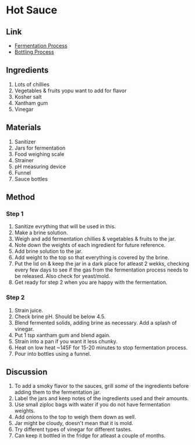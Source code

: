 # Hot Sauce

## Link

- [Fermentation Process](https://www.youtube.com/watch?v=cM4rl1eLE5M)
- [Bottling Process](https://www.youtube.com/watch?v=OEtG9a0EVUY)

## Ingredients

1. Lots of chillies
2. Vegetables & fruits yopu want to add for flavor
3. Kosher salt
4. Xantham gum
5. Vinegar

## Materials

1. Sanitizer
2. Jars for fermentation
3. Food weighing scale
4. Strainer
5. pH measuring device
6. Funnel
7. Sauce bottles

## Method

### Step 1

1. Sanitize evrything that will be used in this.
2. Make a brine solution.
3. Weigh and add fermentation chillies & vegetables & fruits to the jar.
4. Note down the weights of each ingredient for future reference.
5. Add brine solution to the jar.
6. Add weight to the top so that everything is covered by the brine.
7. Put the lid on & keep the jar in a dark place for atleast 2 wekks, checking every few days to see if the gas from the fermentation process needs to be released. Also check for yeast/mold.
8. Get ready for step 2 when you are happy with the fermentation.

### Step 2

1. Strain juice.
2. Check brine pH. Should be below 4.5.
3. Blend fermented solids, adding brine as necessary. Add a splash of vinegar.
4. Put 1 tsp xantham gum and blend again.
5. Strain into a pan if you want it less chunky.
6. Heat on low heat ~145F for 15-20 minutes to stop fermentation process.
7. Pour into bottles using a funnel.

## Discussion

1. To add a smoky flavor to the sauces, grill *some* of the ingredients before adding them to the fermentation jar.
2. Label the jars and keep notes of the ingredients used and their amounts.
3. Use small ziploc bags with water if you do not have fermentation weights.
4. Add onions to the top to weigh them down as well.
5. Jar might be cloudy, doesn't mean that it is mold.
6. Try different types of vinegar for different tastes.
7. Can keep it bottled in the fridge for atleast a couple of months.
